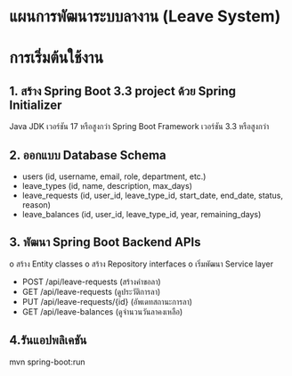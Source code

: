 # แผนการพัฒนาระบบลางาน (Leave System) 
# การเริ่มต้นใช้งาน

## 1.	สร้าง Spring Boot 3.3 project ด้วย Spring Initializer
Java JDK เวอร์ชัน 17 หรือสูงกว่า
Spring Boot Framework เวอร์ชัน 3.3 หรือสูงกว่า

## 2.	ออกแบบ Database Schema 
- users (id, username, email, role, department, etc.)
- leave_types (id, name, description, max_days)
- leave_requests (id, user_id, leave_type_id, start_date, end_date, status, reason)
- leave_balances (id, user_id, leave_type_id, year, remaining_days)


## 3.	พัฒนา Spring Boot Backend APIs 
o	สร้าง Entity classes
o	สร้าง Repository interfaces
o	เริ่มพัฒนา Service layer

- POST /api/leave-requests (สร้างคำขอลา)
- GET /api/leave-requests (ดูประวัติการลา)
- PUT /api/leave-requests/{id} (อัพเดทสถานะการลา)
- GET /api/leave-balances (ดูจำนวนวันลาคงเหลือ)


## 4.รันแอปพลิเคชัน
mvn spring-boot:run     


